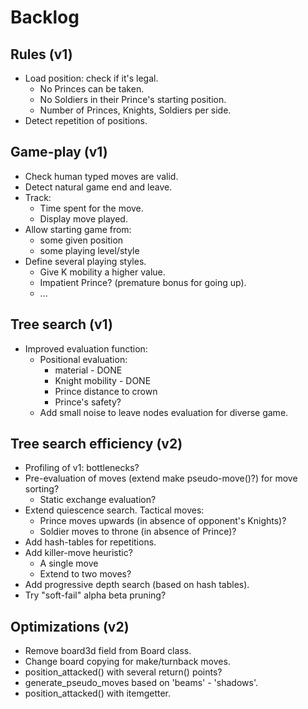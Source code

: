 # Backlog


## Rules (v1)

- Load position: check if it's legal.
  - No Princes can be taken.
  - No Soldiers in their Prince's starting position.
  - Number of Princes, Knights, Soldiers per side.
- Detect repetition of positions.

## Game-play (v1)
- Check human typed moves are valid.
- Detect natural game end and leave.
- Track:
  - Time spent for the move.
  - Display move played.
- Allow starting game from:
  - some given position
  - some playing level/style
- Define several playing styles.
  - Give K mobility a higher value.
  - Impatient Prince? (premature bonus for going up).
  - ...

## Tree search (v1)

- Improved evaluation function:
  - Positional evaluation:
    - material - DONE
    - Knight mobility - DONE
    - Prince distance to crown
    - Prince's safety?
  - Add small noise to leave nodes evaluation for diverse game.

## Tree search efficiency (v2)

- Profiling of v1: bottlenecks?
- Pre-evaluation of moves (extend make pseudo-move()?) for move sorting?
  - Static exchange evaluation?
- Extend quiescence search. Tactical moves:
  - Prince moves upwards (in absence of opponent's Knights)?
  - Soldier moves to throne (in absence of Prince)?
- Add hash-tables for repetitions.
- Add killer-move heuristic? 
  - A single move
  - Extend to two moves?
- Add progressive depth search (based on hash tables).
- Try "soft-fail" alpha beta pruning?


## Optimizations (v2)

- Remove board3d field from Board class.
- Change board copying for make/turnback moves.
- position_attacked() with several return() points?
- generate_pseudo_moves based on 'beams' - 'shadows'.
- position_attacked() with itemgetter.
